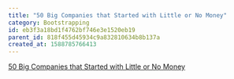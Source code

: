 ```yaml
---
title: "50 Big Companies that Started with Little or No Money"
category: Bootstrapping
id: eb3f3a18bd1f4762bf746e3e1520eb19
parent_id: 818f455d45934c9a832810634b8b137a
created_at: 1588785766413
---
```


[50 Big Companies that Started with Little or No Money](https://medium.com/hackernoon/50-big-companies-that-started-with-little-or-no-money-4ef1b68aac25)
                